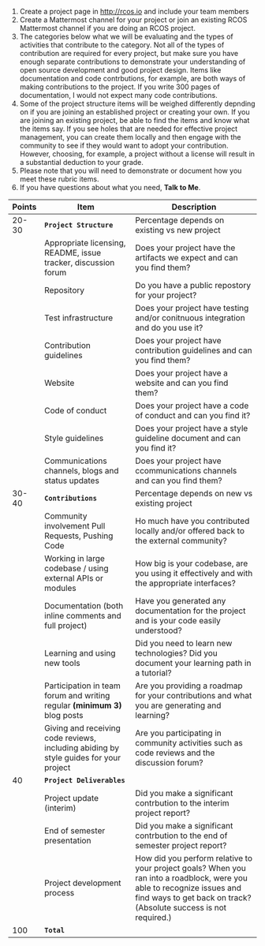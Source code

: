  1. Create a project page in http://rcos.io and include your team members
 2. Create a Mattermost channel for your project or join an existing RCOS Mattermost channel if you are doing an RCOS project.
 3. The categories below what we will be evaluating and the types of activities that contribute to the category. Not all of the types of contribution are required for every project, but make sure you have enough separate contributions to demonstrate your understanding of open source development and good project design. Items like documentation and code contrbutions, for example, are both ways of making contributions to the project. If you write 300 pages of documentation, I would not expect many code contributions.
 4. Some of the project structure items will be weighed differently depnding on if you are joining an established project or creating your own. If you are joining an existing project, be able to find the items and know what the items say. If you see holes that are needed for effective project management, you can create them locally and then engage with the community to see if they would want to adopt your contribution. However, choosing, for example, a project without a license will result in a substantial deduction to your grade.
 3. Please note that you will need to demonstrate or document how you meet these rubric items.
 4. If you have questions about what you need, **Talk to Me**. 

| Points | Item | Description |
| ------------- |-------------|-------------|
|20-30|**`Project Structure`**|Percentage depends on existing vs new project
||Appropriate licensing, README, issue tracker, discussion forum| Does your project have the artifacts we expect and can you find them?|
|| Repository| Do you have a public repostory for your project?|
||Test infrastructure| Does your project have testing and/or conitnuous integration and do you use it?|
||Contribution guidelines|Does your project have contribution guidelines and can you find them?|
||Website|Does your project have a website and can you find them?|
||Code of conduct|Does your project have a code of conduct and can you find it?|
|| Style guidelines|Does your project have a style guideline document and can you find it?|
|| Communications channels, blogs and status updates|Does your project have ccommunications channels and can you find them?|
|30-40|**`Contributions`**|Percentage depends on new vs existing project|
||Community involvement Pull Requests, Pushing Code| Ho much have you contributed locally and/or offered back to the external community?|
|| Working in large codebase / using external APIs or modules|How big is your codebase, are you using it effectively and with the appropriate interfaces?|
||Documentation (both inline comments and full project)|Have you generated any documentation for the project and is your code easily understood?|
||Learning and using new tools|Did you need to learn new technologies? Did you document your learning path in a tutorial?
||Participation in team forum and writing regular **(minimum 3)** blog posts| Are you providing a roadmap for your contributions and what you are generating and learning?
||Giving and receiving code reviews, including abiding by style guides for your project|Are you participating in community activities such as code reviews and the discussion forum?
|40|**`Project Deliverables`**|
||Project update (interim)| Did you make a significant contrbution to the interim project report?|
||End of semester presentation | Did you make a significant contrbution to the end of semester project report?|
||Project development process|How did you perform relative to your project goals? When you ran into a roadblock, were you able to recognize issues and find ways to get back on track? (Absolute success is not required.)
|100	|**`Total`**|


